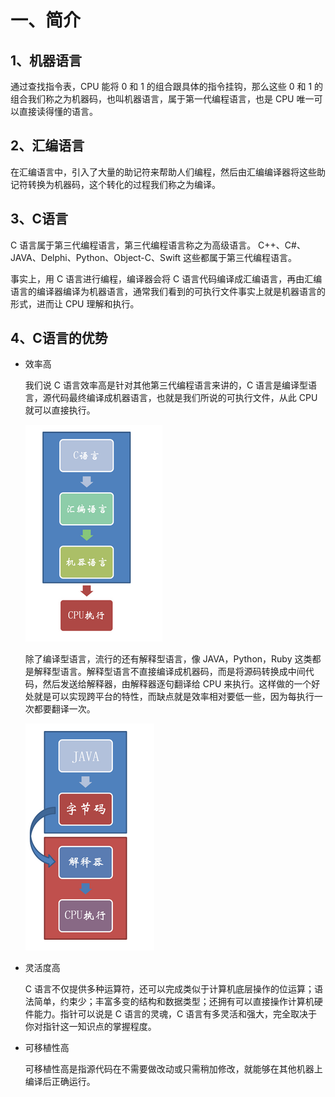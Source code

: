 # 一、简介

## 1、机器语言

通过查找指令表，CPU 能将 0 和 1 的组合跟具体的指令挂钩，那么这些 0 和 1 的组合我们称之为机器码，也叫机器语言，属于第一代编程语言，也是 CPU 唯一可以直接读得懂的语言。



## 2、汇编语言

在汇编语言中，引入了大量的助记符来帮助人们编程，然后由汇编编译器将这些助记符转换为机器码，这个转化的过程我们称之为编译。



## 3、C语言

C 语言属于第三代编程语言，第三代编程语言称之为高级语言。 C++、C#、JAVA、Delphi、Python、Object-C、Swift 这些都属于第三代编程语言。

事实上，用 C 语言进行编程，编译器会将 C 语言代码编译成汇编语言，再由汇编语言的编译器编译为机器语言，通常我们看到的可执行文件事实上就是机器语言的形式，进而让 CPU 理解和执行。



## 4、C语言的优势

- 效率高

  我们说 C 语言效率高是针对其他第三代编程语言来讲的，C 语言是编译型语言，源代码最终编译成机器语言，也就是我们所说的可执行文件，从此 CPU 就可以直接执行。

  ![image-20220328094518524](https://raw.githubusercontent.com/zsc-dot/pic/master/img/Git/image-20220328094518524.png)

  除了编译型语言，流行的还有解释型语言，像 JAVA，Python，Ruby 这类都是解释型语言。解释型语言不直接编译成机器码，而是将源码转换成中间代码，然后发送给解释器，由解释器逐句翻译给 CPU 来执行。这样做的一个好处就是可以实现跨平台的特性，而缺点就是效率相对要低一些，因为每执行一次都要翻译一次。

  ![image-20220328094625258](https://raw.githubusercontent.com/zsc-dot/pic/master/img/Git/image-20220328094625258.png)

- 灵活度高

  C 语言不仅提供多种运算符，还可以完成类似于计算机底层操作的位运算；语法简单，约束少；丰富多变的结构和数据类型；还拥有可以直接操作计算机硬件能力。指针可以说是 C 语言的灵魂，C 语言有多灵活和强大，完全取决于你对指针这一知识点的掌握程度。

- 可移植性高

  可移植性高是指源代码在不需要做改动或只需稍加修改，就能够在其他机器上编译后正确运行。
